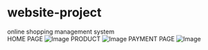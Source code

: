 # website-project
online shopping management system<br>
HOME PAGE
![Image](https://github.com/user-attachments/assets/e2935b66-aa1a-4eca-8b2c-8540421ca706)
PRODUCT
![Image](https://github.com/user-attachments/assets/e4562246-4604-4138-b0f9-3705decb33ea)
PAYMENT PAGE
![Image](https://github.com/user-attachments/assets/96de2b88-58d9-459c-80ba-ff17908d9e10)
